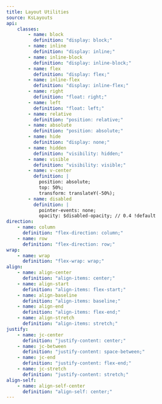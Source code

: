 ```yaml
---
title: Layout Utilities
source: KsLayouts
api:
    classes:
        - name: block 
          definition: "display: block;"
        - name: inline
          definition: "display: inline;"
        - name: inline-block
          definition: "display: inline-block;"
        - name: flex
          definition: "display: flex;"
        - name: inline-flex
          definition: "display: inline-flex;"
        - name: right
          definition: "float: right;"
        - name: left
          definition: "float: left;"
        - name: relative
          definition: "position: relative;"
        - name: absolute
          definition: "position: absolute;"
        - name: hide
          definition: "display: none;"
        - name: hidden
          definition: "visibility: hidden;"
        - name: visible
          definition: "visibility: visible;"
        - name: v-center
          definition: |
            position: absolute;
            top: 50%;
            transform: translateY(-50%);
        - name: disabled
          definition: |
            pointer-events: none;
            opacity: $disabled-opacity; // 0.4 !default
direction:
    - name: column
      definition: "flex-direction: column;"
    - name: row
      definition: "flex-direction: row;"
wrap: 
    - name: wrap
      definition: "flex-wrap: wrap;"
align:
    - name: align-center
      definition: "align-items: center;"
    - name: align-start
      definition: "align-items: flex-start;"
    - name: align-baseline
      definition: "align-items: baseline;"
    - name: align-end
      definition: "align-items: flex-end;"
    - name: align-stretch
      definition: "align-items: stretch;"
justify:
    - name: jc-center
      definition: "justify-content: center;"
    - name: jc-between
      definition: "justify-content: space-between;"
    - name: jc-end
      definition: "justify-content: flex-end;"
    - name: jc-stretch
      definition: "justify-content: stretch;"
align-self:
    - name: align-self-center
      definition: "align-self: center;"
---
```

